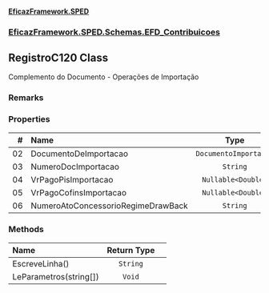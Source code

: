 #### [EficazFramework.SPED](EficazFrameworkSPED.md 'EficazFramework SPED')
### [EficazFramework.SPED.Schemas.EFD_Contribuicoes](EficazFramework.SPED.Schemas.EFD_Contribuicoes.md 'EficazFramework.SPED.Schemas.EFD_Contribuicoes')

## RegistroC120 Class

Complemento do Documento - Operações de Importação

### Remarks
### Properties

| # | Name | Type | |
| ---: | :--- | :---: | :--- |
| 02 | DocumentoDeImportacao | `DocumentoImportacao` |  |
| 03 | NumeroDocImportacao | `String` |  |
| 04 | VrPagoPisImportacao | `Nullable<Double>` |  |
| 05 | VrPagoCofinsImportacao | `Nullable<Double>` |  |
| 06 | NumeroAtoConcessorioRegimeDrawBack | `String` |  |
### Methods

| Name | Return Type | |
| :--- | :---: | :--- |
| EscreveLinha() | `String` |  |
| LeParametros(string[]) | `Void` |  |
